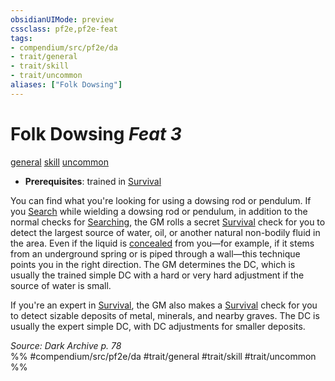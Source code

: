 ```yaml
---
obsidianUIMode: preview
cssclass: pf2e,pf2e-feat
tags:
- compendium/src/pf2e/da
- trait/general
- trait/skill
- trait/uncommon
aliases: ["Folk Dowsing"]
---
```

# Folk Dowsing  *Feat 3*  
[general](../../rules/traits/general.md)  [skill](../../rules/traits/skill.md)  [uncommon](../../rules/traits/uncommon.md)  

- **Prerequisites**: trained in [Survival](../skills.md#Survival)

You can find what you're looking for using a dowsing rod or pendulum. If you [Search](../../rules/actions/search.md) while wielding a dowsing rod or pendulum, in addition to the normal checks for [Searching](../../rules/actions/search.md), the GM rolls a secret [Survival](../skills.md#Survival) check for you to detect the largest source of water, oil, or another natural non-bodily fluid in the area. Even if the liquid is [concealed](../../rules/conditions.md#Concealed) from you—for example, if it stems from an underground spring or is piped through a wall—this technique points you in the right direction. The GM determines the DC, which is usually the trained simple DC with a hard or very hard adjustment if the source of water is small.

If you're an expert in [Survival](../skills.md#Survival), the GM also makes a [Survival](../skills.md#Survival) check for you to detect sizable deposits of metal, minerals, and nearby graves. The DC is usually the expert simple DC, with DC adjustments for smaller deposits.

*Source: Dark Archive p. 78*  
%% #compendium/src/pf2e/da #trait/general #trait/skill #trait/uncommon %%